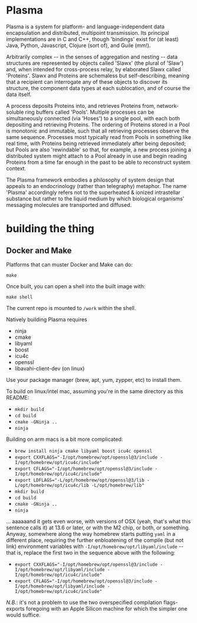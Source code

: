 # Plasma

Plasma is a system for platform- and language-independent data
encapsulation and distributed, multipoint transmission. Its principal
implementations are in C and C++, though 'bindings' exist for (at
least) Java, Python, Javascript, Clojure (sort of), and Guile (mm!).

Arbitrarily complex -- in the senses of aggregation and nesting -- data
structures are represented by objects called 'Slawx' (the plural of 'Slaw')
and, when intended for cross-process relay, by elaborated Slawx called
'Proteins'. Slawx and Proteins are schemaless but self-describing, meaning
that a recipient can interrogate any of these objects to discover its
structure, the component data types at each sublocation, and of course the
data itself.

A process deposits Proteins into, and retrieves Proteins from, network-soluble
ring buffers called 'Pools'. Multiple processes can be simultaneously
connected (via 'Hoses') to a single pool, with each both depositing and
retrieving Proteins. The ordering of Proteins stored in a Pool is monotonic
and immutable, such that all retrieving processes observe the same
sequence. Processes most typically read from Pools in something like real
time, with Proteins being retrieved immediately after being deposited; but
Pools are also 'rewindable' so that, for example, a new process joining a
distributed system might attach to a Pool already in use and begin reading
Proteins from a time far enough in the past to be able to reconstruct system
context.

The Plasma framework embodies a philosophy of system design that appeals to an
endocrinology (rather than telegraphy) metaphor. The name 'Plasma' accordingly
refers not to the superheated & ionized intrastellar substance but rather to
the liquid medium by which biological organisms' messaging molecules are
transported and diffused.

# building the thing

## Docker and Make

Platforms that can muster Docker and Make can do:

    make

Once built, you can open a shell into the built image with:

    make shell

The current repo is mounted to `/work` within the shell.

Natively building Plasma requires

- ninja
- cmake
- libyaml
- boost
- icu4c
- openssl
- libavahi-client-dev (on linux)

Use your package manager (brew, apt, yum, zypper, etc) to install them.

To build on linux/intel mac, assuming you're in the same directory as
this README:

- `mkdir build`
- `cd build`
- `cmake -GNinja ..`
- `ninja`

Building on arm macs is a bit more complicated:

- `brew install ninja cmake libyaml boost icu4c openssl`
- `export CXXFLAGS="-I/opt/homebrew/opt/openssl@3/include -I/opt/homebrew/opt/icu4c/include"`
- `export CFLAGS="-I/opt/homebrew/opt/openssl@3/include -I/opt/homebrew/opt/icu4c/include"`
- `export LDFLAGS="-L/opt/homebrew/opt/openssl@3/lib -L/opt/homebrew/opt/icu4c/lib -L/opt/homebrew/lib"`
- `mkdir build`
- `cd build`
- `cmake -GNinja ..`
- `ninja`

... aaaaaand it gets even worse, with versions of OSX (yeah, that's
what this sentence calls it) at 13.6 or later, or with the M2 chip, or
both, or something. Anyway, somewhere along the way homebrew starts
putting `yaml` in a different place, requiring the further
enbloatening of the compile (but not link) environment variables with
`-I/opt/homebrew/opt/libyaml/include` -- that is, replace the first
two in the sequence above with the following:

- `export CXXFLAGS="-I/opt/homebrew/opt/openssl@3/include -I/opt/homebrew/opt/libyaml/include -I/opt/homebrew/opt/icu4c/include"`
- `export CFLAGS="-I/opt/homebrew/opt/openssl@3/include -I/opt/homebrew/opt/libyaml/include -I/opt/homebrew/opt/icu4c/include"`


*N.B.*: it's not a problem to use the two overspecified compilation
flags-exports foregoing with an Apple Silicon machine for which the
simpler one would suffice.
